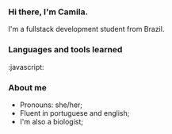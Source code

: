 ### Hi there, I'm Camila.

I'm a fullstack development student from Brazil.

### Languages and tools learned

:javascript:

### About me

- Pronouns: she/her;
- Fluent in portuguese and english;
- I'm also a biologist;
